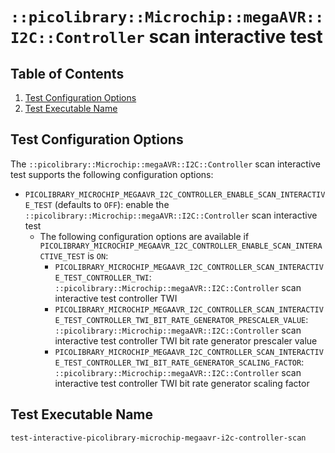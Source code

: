 # `::picolibrary::Microchip::megaAVR::I2C::Controller` scan interactive test

## Table of Contents
1. [Test Configuration Options](#test-configuration-options)
1. [Test Executable Name](#test-executable-name)

## Test Configuration Options
The `::picolibrary::Microchip::megaAVR::I2C::Controller` scan interactive test supports
the following configuration options:
- `PICOLIBRARY_MICROCHIP_MEGAAVR_I2C_CONTROLLER_ENABLE_SCAN_INTERACTIVE_TEST` (defaults to
  `OFF`): enable the `::picolibrary::Microchip::megaAVR::I2C::Controller` scan interactive
  test
    - The following configuration options are available if
      `PICOLIBRARY_MICROCHIP_MEGAAVR_I2C_CONTROLLER_ENABLE_SCAN_INTERACTIVE_TEST` is `ON`:
        - `PICOLIBRARY_MICROCHIP_MEGAAVR_I2C_CONTROLLER_SCAN_INTERACTIVE_TEST_CONTROLLER_TWI`:
          `::picolibrary::Microchip::megaAVR::I2C::Controller` scan interactive test
          controller TWI
        - `PICOLIBRARY_MICROCHIP_MEGAAVR_I2C_CONTROLLER_SCAN_INTERACTIVE_TEST_CONTROLLER_TWI_BIT_RATE_GENERATOR_PRESCALER_VALUE`:
          `::picolibrary::Microchip::megaAVR::I2C::Controller` scan interactive test
          controller TWI bit rate generator prescaler value
        - `PICOLIBRARY_MICROCHIP_MEGAAVR_I2C_CONTROLLER_SCAN_INTERACTIVE_TEST_CONTROLLER_TWI_BIT_RATE_GENERATOR_SCALING_FACTOR`:
          `::picolibrary::Microchip::megaAVR::I2C::Controller` scan interactive test
          controller TWI bit rate generator scaling factor

## Test Executable Name
`test-interactive-picolibrary-microchip-megaavr-i2c-controller-scan`
